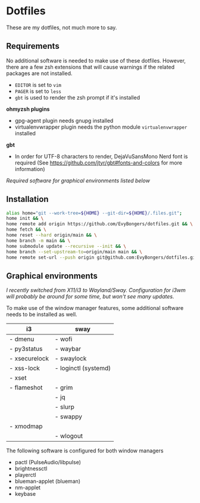 # Dotfiles

These are my dotfiles, not much more to say.

## Requirements

No additional software is needed to make use of these dotfiles. However, there
are a few zsh extensions that will cause warnings if the related packages are
not installed.

- `EDITOR` is set to `vim`
- `PAGER` is set to `less`
- `gbt` is used to render the zsh prompt if it's installed

**ohmyzsh plugins**

- gpg-agent plugin needs gnupg installed
- virtualenvwrapper plugin needs the python module `virtualenvwrapper` installed

**gbt**

- In order for UTF-8 characters to render, DejaVuSansMono Nerd font is required
  (See https://github.com/jtyr/gbt#fonts-and-colors for more information)

_Required software for graphical environments listed below_

## Installation

```bash
alias home="git --work-tree=${HOME} --git-dir=${HOME}/.files.git";
home init && \
home remote add origin https://github.com/EvyBongers/dotfiles.git && \
home fetch && \
home reset --hard origin/main && \
home branch -m main && \
home submodule update --recursive --init && \
home branch --set-upstream-to=origin/main main && \
home remote set-url --push origin git@github.com:EvyBongers/dotfiles.git
```

## Graphical environments

_I recently switched from X11/i3 to Wayland/Sway. Configuration for i3wm will
probably be around for some time, but won't see many updates._

To make use of the window manager features, some additional software needs to
be installed as well.

| **i3**        | **sway**             |
| ------------- | -------------------- |
| - dmenu       | - wofi               |
| - py3status   | - waybar             |
| - xsecurelock | - swaylock           |
| - xss-lock    | - loginctl (systemd) |
| - xset        |                      |
| - flameshot   | - grim               |
|               | - jq                 |
|               | - slurp              |
|               | - swappy             |
| - xmodmap     |                      |
|               | - wlogout            |

The following software is configured for both window managers

- pactl (PulseAudio/libpulse)
- brightnessctl
- playerctl
- blueman-applet (blueman)
- nm-applet
- keybase
